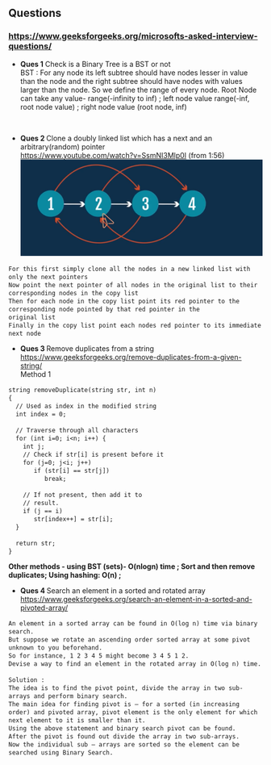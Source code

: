 ## Questions 
### https://www.geeksforgeeks.org/microsofts-asked-interview-questions/

- <b>Ques 1</b> Check is a Binary Tree is a BST or not  
BST : For any node its left subtree should have nodes lesser in value than the node and the right subtree should have nodes with values larger than the node. So we define the range of every node. 
Root Node can take any value- range(-infinity to inf) ; left node value range(-inf, root node value) ; right node value (root node, inf)  
<br>

- <b>Ques 2 </b>Clone a doubly linked list which has a next and an arbitrary(random) pointer    
https://www.youtube.com/watch?v=SsmNI3Mlp0I (from 1:56)  
![alt text](https://github.com/gowrijp/CP/blob/master/Images/Screenshot%20(58).png)
 
 ```
 For this first simply clone all the nodes in a new linked list with only the next pointers
 Now point the next pointer of all nodes in the original list to their corresponding nodes in the copy list
 Then for each node in the copy list point its red pointer to the corresponding node pointed by that red pointer in the
 original list
 Finally in the copy list point each nodes red pointer to its immediate next node 
 ```
 - <b>Ques 3 </b>Remove duplicates from a string   
 https://www.geeksforgeeks.org/remove-duplicates-from-a-given-string/  
 Method 1 
 ```
 string removeDuplicate(string str, int n) 
{ 
   // Used as index in the modified string 
   int index = 0;    
     
   // Traverse through all characters 
   for (int i=0; i<n; i++) { 
     int j;    
     // Check if str[i] is present before it   
     for (j=0; j<i; j++)  
        if (str[i] == str[j]) 
           break; 
       
     // If not present, then add it to 
     // result. 
     if (j == i) 
        str[index++] = str[i]; 
   } 
     
   return str; 
} 
```
<b>Other methods - using BST (sets)- O(nlogn) time ; Sort and then remove duplicates; Using hashing: O(n) ;   </b>

- <b>Ques 4 </b> Search an element in a sorted and rotated array  
https://www.geeksforgeeks.org/search-an-element-in-a-sorted-and-pivoted-array/
```
An element in a sorted array can be found in O(log n) time via binary search. 
But suppose we rotate an ascending order sorted array at some pivot unknown to you beforehand. 
So for instance, 1 2 3 4 5 might become 3 4 5 1 2. 
Devise a way to find an element in the rotated array in O(log n) time.

Solution :
The idea is to find the pivot point, divide the array in two sub-arrays and perform binary search.
The main idea for finding pivot is – for a sorted (in increasing order) and pivoted array, pivot element is the only element for which next element to it is smaller than it.
Using the above statement and binary search pivot can be found.
After the pivot is found out divide the array in two sub-arrays.
Now the individual sub – arrays are sorted so the element can be searched using Binary Search.
```
